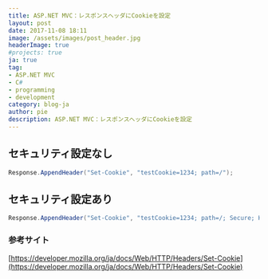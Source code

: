 ```yaml
---
title: ASP.NET MVC：レスポンスヘッダにCookieを設定
layout: post
date: 2017-11-08 18:11
image: /assets/images/post_header.jpg
headerImage: true
#projects: true
ja: true
tag:
- ASP.NET MVC
- C#
- programming
- development
category: blog-ja
author: pie
description: ASP.NET MVC：レスポンスヘッダにCookieを設定
---
```


## セキュリティ設定なし

```cs
Response.AppendHeader("Set-Cookie", "testCookie=1234; path=/");
```

## セキュリティ設定あり

```cs
Response.AppendHeader("Set-Cookie", "testCookie=1234; path=/; Secure; HttpOnly");
```

### 参考サイト
[https://developer.mozilla.org/ja/docs/Web/HTTP/Headers/Set-Cookie](https://developer.mozilla.org/ja/docs/Web/HTTP/Headers/Set-Cookie)
